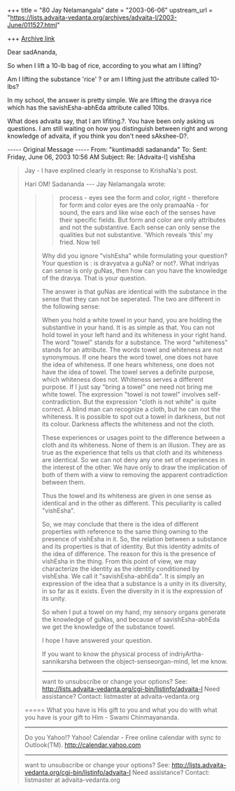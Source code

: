 +++
title = "80 Jay Nelamangala"
date = "2003-06-06"
upstream_url = "https://lists.advaita-vedanta.org/archives/advaita-l/2003-June/011527.html"

+++
[Archive link](https://lists.advaita-vedanta.org/archives/advaita-l/2003-June/011527.html)

Dear sadAnanda,

So when I lift a 10-lb bag of rice,  according to you what
am I lifting?

Am I lifting the substance 'rice' ?  or am I lifting just the
attribute called 10-lbs?

In my school,  the answer is pretty simple.   We are lifting
the dravya   rice which has the savishEsha-abhEda attribute
called 10lbs.

What does advaita say, that I am lifiting.?.   You have been
only asking us questions.   I am still waiting on how you
distinguish between right and wrong knowledge of advaita,
if you think you don't need sAkshee-D?.


----- Original Message ----- 
From: "kuntimaddi sadananda" <kuntimaddisada at yahoo.com>
To: <ADVAITA-L at LISTS.ADVAITA-VEDANTA.ORG>
Sent: Friday, June 06, 2003 10:56 AM
Subject: Re: [Advaita-l] vishEsha


>
> Jay - I have explined clearly in response to KrishaNa's post.
>
> Hari OM!
> Sadananda
> --- Jay Nelamangala <jay at r-c-i.com> wrote:
> > > process - eyes see the form and color, right - therefore for form
> > and
> > > color eyes are the only pramaaNa - for sound, the ears and like wise
> > > each of the senses have their specific fields. But form and color
> > are
> > > only attributes and not the substantive. Each sense can only sense
> > the
> > > qualities but not substantive. 'Which reveals 'this' my fried. Now
> > tell
> >
> > Why did you ignore "vishEsha" while formulating your question?
> > Your question is :   is dravyatva a guNa? or not?.
> > What indriyas can sense is only guNas,  then how can you have the
> > knowledge of  the dravya.   That is your question.
> >
> > The answer is that guNas are identical with the substance in the
> > sense that they can not be seperated.   The two are different in
> > the following sense:
> >
> > When you hold a white towel in your hand,  you are holding the
> > substantive in your hand.   It is as simple as that.   You can not
> > hold
> > towel in your left hand and its whiteness in your right hand.
> > The word "towel" stands for a substance.  The word "whiteness" stands
> > for an attribute.  The words towel and whiteness are not synonymous.
> > If one hears the word towel,  one does not have the idea of whiteness.
> > If one hears whiteness,  one does not have the idea of towel.
> > The towel  serves a definite purpose, which whiteness does not.
> > Whiteness serves a different purpose.   If I just say "bring a towel"
> > one need not bring me white towel.  The expression "towel is not
> > towel"
> > involves self-contradiction.   But the expression "cloth is not white"
> > is
> > quite
> > correct.  A blind man can recognize a cloth,  but he can not the
> > whiteness.
> > It is possible to spot out a towel in darkness, but not its colour.
> > Darkness affects the whiteness and not the cloth.
> >
> > These experiences or usages point to the difference between a cloth
> > and
> > its whiteness.   None of them is an illusion.    They are as true as
> > the
> > experience that tells us that cloth and its whiteness are identical.
> > So we can not deny any one set of experiences in the interest of the
> > other.
> > We have only to draw the implication of both of them with a view to
> > removing the apparent contradiction between them.
> >
> > Thus the towel and its whiteness are given in one sense as identical
> > and
> > in the other as different.     This peculiarity is called "vishEsha".
> >
> > So,  we may conclude that there is the idea of different properties
> > with
> > reference to the same thing owning to the presence of vishEsha in it.
> > So,  the relation between a substance and its properties is that of
> > identity.
> > But this identity admits of the idea of difference.  The reason for
> > this
> > is the presence of vishEsha in the thing.  From this point of view, we
> > may characterize the identity as the identity conditioned by vishEsha.
> > We call  it "savishEsha-abhEda".   It is simply an expression of the
> > idea that a substance is a unity in its diversity,  in so far as it
> > exists.
> > Even the diversity in it is the expression of its unity.
> >
> > So when I put a towel on my hand,  my sensory organs generate
> > the knowledge of guNas, and because of  savishEsha-abhEda
> > we get the knowledge of  the substance towel.
> >
> > I hope I have answered your question.
> >
> > If you want to know the physical process of
> > indriyArtha-sannikarsha between the object-senseorgan-mind,
> > let me know.
> >
> >
> > _______________________________________________
> > want to unsubscribe or change your options? See:
> > http://lists.advaita-vedanta.org/cgi-bin/listinfo/advaita-l
> > Need assistance? Contact:
> > listmaster at advaita-vedanta.org
>
>
> =====
> What you have is His gift to you and what you do with what you have is
your gift to Him - Swami Chinmayananda.
>
> __________________________________
> Do you Yahoo!?
> Yahoo! Calendar - Free online calendar with sync to Outlook(TM).
> http://calendar.yahoo.com
> _______________________________________________
> want to unsubscribe or change your options? See:
> http://lists.advaita-vedanta.org/cgi-bin/listinfo/advaita-l
> Need assistance? Contact:
> listmaster at advaita-vedanta.org
>


